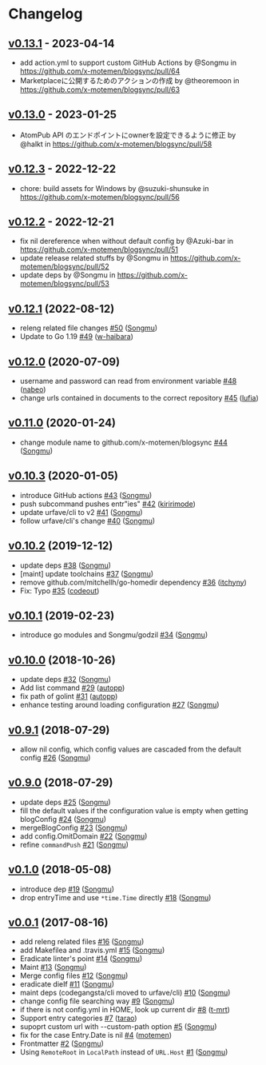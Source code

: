 # Changelog

## [v0.13.1](https://github.com/x-motemen/blogsync/compare/v0.13.0...v0.13.1) - 2023-04-14
- add action.yml to support custom GitHub Actions by @Songmu in https://github.com/x-motemen/blogsync/pull/64
- Marketplaceに公開するためのアクションの作成 by @theoremoon in https://github.com/x-motemen/blogsync/pull/63

## [v0.13.0](https://github.com/x-motemen/blogsync/compare/v0.12.3...v0.13.0) - 2023-01-25
- AtomPub API のエンドポイントにownerを設定できるように修正 by @halkt in https://github.com/x-motemen/blogsync/pull/58

## [v0.12.3](https://github.com/x-motemen/blogsync/compare/v0.12.2...v0.12.3) - 2022-12-22
- chore: build assets for Windows by @suzuki-shunsuke in https://github.com/x-motemen/blogsync/pull/56

## [v0.12.2](https://github.com/x-motemen/blogsync/compare/v0.12.1...v0.12.2) - 2022-12-21
- fix nil dereference when without default config by @Azuki-bar in https://github.com/x-motemen/blogsync/pull/51
- update release related stuffs by @Songmu in https://github.com/x-motemen/blogsync/pull/52
- update deps by @Songmu in https://github.com/x-motemen/blogsync/pull/53

## [v0.12.1](https://github.com/x-motemen/blogsync/compare/v0.12.0...v0.12.1) (2022-08-12)

* releng related file changes [#50](https://github.com/x-motemen/blogsync/pull/50) ([Songmu](https://github.com/Songmu))
* Update to Go 1.19 [#49](https://github.com/x-motemen/blogsync/pull/49) ([w-haibara](https://github.com/w-haibara))

## [v0.12.0](https://github.com/x-motemen/blogsync/compare/v0.11.0...v0.12.0) (2020-07-09)

* username and password can read from environment variable  [#48](https://github.com/x-motemen/blogsync/pull/48) ([nabeo](https://github.com/nabeo))
* change urls contained in documents to the correct repository [#45](https://github.com/x-motemen/blogsync/pull/45) ([lufia](https://github.com/lufia))

## [v0.11.0](https://github.com/x-motemen/blogsync/compare/v0.10.3...v0.11.0) (2020-01-24)

* change module name to github.com/x-motemen/blogsync [#44](https://github.com/x-motemen/blogsync/pull/44) ([Songmu](https://github.com/Songmu))

## [v0.10.3](https://github.com/x-motemen/blogsync/compare/v0.10.2...v0.10.3) (2020-01-05)

* introduce GitHub actions [#43](https://github.com/x-motemen/blogsync/pull/43) ([Songmu](https://github.com/Songmu))
* push subcommand pushes entr"ies" [#42](https://github.com/x-motemen/blogsync/pull/42) ([kiririmode](https://github.com/kiririmode))
* update urfave/cli to v2 [#41](https://github.com/x-motemen/blogsync/pull/41) ([Songmu](https://github.com/Songmu))
* follow urfave/cli's change [#40](https://github.com/x-motemen/blogsync/pull/40) ([Songmu](https://github.com/Songmu))

## [v0.10.2](https://github.com/x-motemen/blogsync/compare/v0.10.1...v0.10.2) (2019-12-12)

* update deps [#38](https://github.com/x-motemen/blogsync/pull/38) ([Songmu](https://github.com/Songmu))
* [maint] update toolchains [#37](https://github.com/x-motemen/blogsync/pull/37) ([Songmu](https://github.com/Songmu))
* remove github.com/mitchellh/go-homedir dependency [#36](https://github.com/x-motemen/blogsync/pull/36) ([itchyny](https://github.com/itchyny))
* Fix: Typo [#35](https://github.com/x-motemen/blogsync/pull/35) ([codeout](https://github.com/codeout))

## [v0.10.1](https://github.com/x-motemen/blogsync/compare/v0.10.0...v0.10.1) (2019-02-23)

* introduce go modules and Songmu/godzil [#34](https://github.com/x-motemen/blogsync/pull/34) ([Songmu](https://github.com/Songmu))

## [v0.10.0](https://github.com/x-motemen/blogsync/compare/v0.9.1...v0.10.0) (2018-10-26)

* update deps [#32](https://github.com/x-motemen/blogsync/pull/32) ([Songmu](https://github.com/Songmu))
* Add list command [#29](https://github.com/x-motemen/blogsync/pull/29) ([autopp](https://github.com/autopp))
* fix path of golint [#31](https://github.com/x-motemen/blogsync/pull/31) ([autopp](https://github.com/autopp))
* enhance testing around loading configuration [#27](https://github.com/x-motemen/blogsync/pull/27) ([Songmu](https://github.com/Songmu))

## [v0.9.1](https://github.com/x-motemen/blogsync/compare/v0.9.0...v0.9.1) (2018-07-29)

* allow nil config, which config values are cascaded from the default config [#26](https://github.com/x-motemen/blogsync/pull/26) ([Songmu](https://github.com/Songmu))

## [v0.9.0](https://github.com/x-motemen/blogsync/compare/v0.1.0...v0.9.0) (2018-07-29)

* update deps [#25](https://github.com/x-motemen/blogsync/pull/25) ([Songmu](https://github.com/Songmu))
* fill the default values if the configuration value is empty when getting blogConfig [#24](https://github.com/x-motemen/blogsync/pull/24) ([Songmu](https://github.com/Songmu))
* mergeBlogConfig [#23](https://github.com/x-motemen/blogsync/pull/23) ([Songmu](https://github.com/Songmu))
* add config.OmitDomain [#22](https://github.com/x-motemen/blogsync/pull/22) ([Songmu](https://github.com/Songmu))
* refine `commandPush` [#21](https://github.com/x-motemen/blogsync/pull/21) ([Songmu](https://github.com/Songmu))

## [v0.1.0](https://github.com/x-motemen/blogsync/compare/v0.0.1...v0.1.0) (2018-05-08)

* introduce dep [#19](https://github.com/x-motemen/blogsync/pull/19) ([Songmu](https://github.com/Songmu))
* drop entryTime and use `*time.Time` directly [#18](https://github.com/x-motemen/blogsync/pull/18) ([Songmu](https://github.com/Songmu))

## [v0.0.1](https://github.com/x-motemen/blogsync/compare/acc350d...v0.0.1) (2017-08-16)

* add releng related files [#16](https://github.com/x-motemen/blogsync/pull/16) ([Songmu](https://github.com/Songmu))
* add Makefilea and .travis.yml [#15](https://github.com/x-motemen/blogsync/pull/15) ([Songmu](https://github.com/Songmu))
* Eradicate linter's point [#14](https://github.com/x-motemen/blogsync/pull/14) ([Songmu](https://github.com/Songmu))
* Maint [#13](https://github.com/x-motemen/blogsync/pull/13) ([Songmu](https://github.com/Songmu))
* Merge config files [#12](https://github.com/x-motemen/blogsync/pull/12) ([Songmu](https://github.com/Songmu))
* eradicate dieIf [#11](https://github.com/x-motemen/blogsync/pull/11) ([Songmu](https://github.com/Songmu))
* maint deps (codegangsta/cli moved to urfave/cli) [#10](https://github.com/x-motemen/blogsync/pull/10) ([Songmu](https://github.com/Songmu))
* change config file searching way [#9](https://github.com/x-motemen/blogsync/pull/9) ([Songmu](https://github.com/Songmu))
* if there is not config.yml in HOME, look up current dir [#8](https://github.com/x-motemen/blogsync/pull/8) ([t-mrt](https://github.com/t-mrt))
* Support entry categories [#7](https://github.com/x-motemen/blogsync/pull/7) ([tarao](https://github.com/tarao))
* supoprt custom url with --custom-path option [#5](https://github.com/x-motemen/blogsync/pull/5) ([Songmu](https://github.com/Songmu))
* fix for the case Entry.Date is nil [#4](https://github.com/x-motemen/blogsync/pull/4) ([motemen](https://github.com/motemen))
* Frontmatter [#2](https://github.com/x-motemen/blogsync/pull/2) ([Songmu](https://github.com/Songmu))
* Using `RemoteRoot` in `LocalPath` instead of `URL.Host` [#1](https://github.com/x-motemen/blogsync/pull/1) ([Songmu](https://github.com/Songmu))
